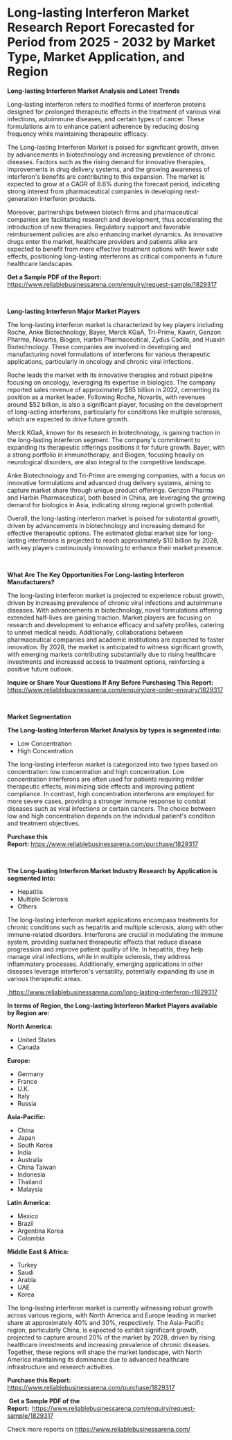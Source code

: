 <p><h1>Long-lasting Interferon Market Research Report Forecasted for Period from 2025 -  2032 by Market Type, Market Application, and Region</h1></p><p><strong>Long-lasting Interferon Market Analysis and Latest Trends</strong></p>
<p><p>Long-lasting interferon refers to modified forms of interferon proteins designed for prolonged therapeutic effects in the treatment of various viral infections, autoimmune diseases, and certain types of cancer. These formulations aim to enhance patient adherence by reducing dosing frequency while maintaining therapeutic efficacy.</p><p>The Long-lasting Interferon Market is poised for significant growth, driven by advancements in biotechnology and increasing prevalence of chronic diseases. Factors such as the rising demand for innovative therapies, improvements in drug delivery systems, and the growing awareness of interferon's benefits are contributing to this expansion. The market is expected to grow at a CAGR of 8.6% during the forecast period, indicating strong interest from pharmaceutical companies in developing next-generation interferon products.</p><p>Moreover, partnerships between biotech firms and pharmaceutical companies are facilitating research and development, thus accelerating the introduction of new therapies. Regulatory support and favorable reimbursement policies are also enhancing market dynamics. As innovative drugs enter the market, healthcare providers and patients alike are expected to benefit from more effective treatment options with fewer side effects, positioning long-lasting interferons as critical components in future healthcare landscapes.</p></p>
<p><strong>Get a Sample PDF of the Report:&nbsp;</strong> <a href="https://www.reliablebusinessarena.com/enquiry/request-sample/1829317?utm_campaign=2238&utm_medium=2&utm_source=Github&utm_content=ia&utm_term=03022025&utm_id=long-lasting-interferon">https://www.reliablebusinessarena.com/enquiry/request-sample/1829317</a></p>
<p>&nbsp;</p>
<p><strong>Long-lasting Interferon Major Market Players</strong></p>
<p><p>The long-lasting interferon market is characterized by key players including Roche, Anke Biotechnology, Bayer, Merck KGaA, Tri-Prime, Kawin, Genzon Pharma, Novartis, Biogen, Harbin Pharmaceutical, Zydus Cadila, and Huaxin Biotechnology. These companies are involved in developing and manufacturing novel formulations of interferons for various therapeutic applications, particularly in oncology and chronic viral infections.</p><p>Roche leads the market with its innovative therapies and robust pipeline focusing on oncology, leveraging its expertise in biologics. The company reported sales revenue of approximately $65 billion in 2022, cementing its position as a market leader. Following Roche, Novartis, with revenues around $52 billion, is also a significant player, focusing on the development of long-acting interferons, particularly for conditions like multiple sclerosis, which are expected to drive future growth.</p><p>Merck KGaA, known for its research in biotechnology, is gaining traction in the long-lasting interferon segment. The company's commitment to expanding its therapeutic offerings positions it for future growth. Bayer, with a strong portfolio in immunotherapy, and Biogen, focusing heavily on neurological disorders, are also integral to the competitive landscape.</p><p>Anke Biotechnology and Tri-Prime are emerging companies, with a focus on innovative formulations and advanced drug delivery systems, aiming to capture market share through unique product offerings. Genzon Pharma and Harbin Pharmaceutical, both based in China, are leveraging the growing demand for biologics in Asia, indicating strong regional growth potential.</p><p>Overall, the long-lasting interferon market is poised for substantial growth, driven by advancements in biotechnology and increasing demand for effective therapeutic options. The estimated global market size for long-lasting interferons is projected to reach approximately $10 billion by 2028, with key players continuously innovating to enhance their market presence.</p></p>
<p>&nbsp;</p>
<p><strong>What Are The Key Opportunities For Long-lasting Interferon Manufacturers?</strong></p>
<p><p>The long-lasting interferon market is projected to experience robust growth, driven by increasing prevalence of chronic viral infections and autoimmune diseases. With advancements in biotechnology, novel formulations offering extended half-lives are gaining traction. Market players are focusing on research and development to enhance efficacy and safety profiles, catering to unmet medical needs. Additionally, collaborations between pharmaceutical companies and academic institutions are expected to foster innovation. By 2028, the market is anticipated to witness significant growth, with emerging markets contributing substantially due to rising healthcare investments and increased access to treatment options, reinforcing a positive future outlook.</p></p>
<p><strong>Inquire or Share Your Questions If Any Before Purchasing This Report:</strong> <a href="https://www.reliablebusinessarena.com/enquiry/pre-order-enquiry/1829317?utm_campaign=2238&utm_medium=2&utm_source=Github&utm_content=ia&utm_term=03022025&utm_id=long-lasting-interferon">https://www.reliablebusinessarena.com/enquiry/pre-order-enquiry/1829317</a></p>
<p>&nbsp;</p>
<p><strong>Market Segmentation</strong></p>
<p><strong>The Long-lasting Interferon Market Analysis by types is segmented into:</strong></p>
<p><ul><li>Low Concentration</li><li>High Concentration</li></ul></p>
<p><p>The long-lasting interferon market is categorized into two types based on concentration: low concentration and high concentration. Low concentration interferons are often used for patients requiring milder therapeutic effects, minimizing side effects and improving patient compliance. In contrast, high concentration interferons are employed for more severe cases, providing a stronger immune response to combat diseases such as viral infections or certain cancers. The choice between low and high concentration depends on the individual patient's condition and treatment objectives.</p></p>
<p><strong>Purchase this Report:&nbsp;</strong><a href="https://www.reliablebusinessarena.com/purchase/1829317?utm_campaign=2238&utm_medium=2&utm_source=Github&utm_content=ia&utm_term=03022025&utm_id=long-lasting-interferon">https://www.reliablebusinessarena.com/purchase/1829317</a></p>
<p>&nbsp;</p>
<p><strong>The Long-lasting Interferon Market Industry Research by Application is segmented into:</strong></p>
<p><ul><li>Hepatitis</li><li>Multiple Sclerosis</li><li>Others</li></ul></p>
<p><p>The long-lasting interferon market applications encompass treatments for chronic conditions such as hepatitis and multiple sclerosis, along with other immune-related disorders. Interferons are crucial in modulating the immune system, providing sustained therapeutic effects that reduce disease progression and improve patient quality of life. In hepatitis, they help manage viral infections, while in multiple sclerosis, they address inflammatory processes. Additionally, emerging applications in other diseases leverage interferon's versatility, potentially expanding its use in various therapeutic areas.</p></p>
<p><a href="https://www.reliablebusinessarena.com/long-lasting-interferon-r1829317?utm_campaign=2238&utm_medium=2&utm_source=Github&utm_content=ia&utm_term=03022025&utm_id=long-lasting-interferon">&nbsp;https://www.reliablebusinessarena.com/long-lasting-interferon-r1829317</a></p>
<p><strong>In terms of Region, the Long-lasting Interferon Market Players available by Region are:</strong></p>
<p>
    <p> <strong> North America: </strong>
        <ul>
            <li>United States</li>
            <li>Canada</li>
        </ul>
        </p> 
    <p> <strong> Europe: </strong>
        <ul>
            <li>Germany</li>
            <li>France</li>
            <li>U.K.</li>
            <li>Italy</li>
            <li>Russia</li>
        </ul>
        </p> 
    <p> <strong> Asia-Pacific: </strong>
        <ul>
            <li>China</li>
            <li>Japan</li>
            <li>South Korea</li>
            <li>India</li>
            <li>Australia</li>
            <li>China Taiwan</li>
            <li>Indonesia</li>
            <li>Thailand</li>
            <li>Malaysia</li>
        </ul>
        </p> 
    <p> <strong> Latin America: </strong>
        <ul>
            <li>Mexico</li>
            <li>Brazil</li>
            <li>Argentina Korea</li>
            <li>Colombia</li>
        </ul>
        </p> 
    <p> <strong> Middle East & Africa: </strong>
        <ul>
            <li>Turkey</li>
            <li>Saudi</li>
            <li>Arabia</li>
            <li>UAE</li>
            <li>Korea</li>
        </ul>
    </p>
    </p>
<p><p>The long-lasting interferon market is currently witnessing robust growth across various regions, with North America and Europe leading in market share at approximately 40% and 30%, respectively. The Asia-Pacific region, particularly China, is expected to exhibit significant growth, projected to capture around 20% of the market by 2028, driven by rising healthcare investments and increasing prevalence of chronic diseases. Together, these regions will shape the market landscape, with North America maintaining its dominance due to advanced healthcare infrastructure and research activities.</p></p>
<p><strong>Purchase this Report: </strong><a href="https://www.reliablebusinessarena.com/purchase/1829317?utm_campaign=2238&utm_medium=2&utm_source=Github&utm_content=ia&utm_term=03022025&utm_id=long-lasting-interferon">https://www.reliablebusinessarena.com/purchase/1829317</a></p>
<p>&nbsp;<strong>Get a Sample PDF of the Report:&nbsp;&nbsp;</strong><a href="https://www.reliablebusinessarena.com/enquiry/request-sample/1829317?utm_campaign=2238&utm_medium=2&utm_source=Github&utm_content=ia&utm_term=03022025&utm_id=long-lasting-interferon">https://www.reliablebusinessarena.com/enquiry/request-sample/1829317</a></p>
<p><strong></strong></p>
<p>Check more reports on <a href="https://www.reliablebusinessarena.com/?utm_campaign=2238&utm_medium=2&utm_source=Github&utm_content=ia&utm_term=03022025&utm_id=long-lasting-interferon">https://www.reliablebusinessarena.com/</a></p>